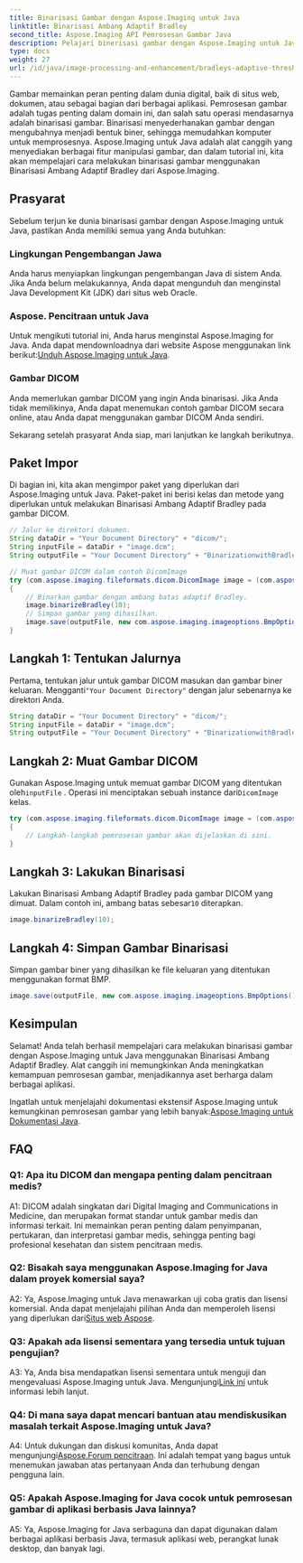 ```yaml
---
title: Binarisasi Gambar dengan Aspose.Imaging untuk Java
linktitle: Binarisasi Ambang Adaptif Bradley
second_title: Aspose.Imaging API Pemrosesan Gambar Java
description: Pelajari binerisasi gambar dengan Aspose.Imaging untuk Java. Ubah gambar DICOM dengan mudah. Jelajahi panduan langkah demi langkah dengan contoh kode.
type: docs
weight: 27
url: /id/java/image-processing-and-enhancement/bradleys-adaptive-threshold-binarization/
---
```

Gambar memainkan peran penting dalam dunia digital, baik di situs web, dokumen, atau sebagai bagian dari berbagai aplikasi. Pemrosesan gambar adalah tugas penting dalam domain ini, dan salah satu operasi mendasarnya adalah binarisasi gambar. Binarisasi menyederhanakan gambar dengan mengubahnya menjadi bentuk biner, sehingga memudahkan komputer untuk memprosesnya. Aspose.Imaging untuk Java adalah alat canggih yang menyediakan berbagai fitur manipulasi gambar, dan dalam tutorial ini, kita akan mempelajari cara melakukan binarisasi gambar menggunakan Binarisasi Ambang Adaptif Bradley dari Aspose.Imaging. 

## Prasyarat

Sebelum terjun ke dunia binarisasi gambar dengan Aspose.Imaging untuk Java, pastikan Anda memiliki semua yang Anda butuhkan:

### Lingkungan Pengembangan Jawa

Anda harus menyiapkan lingkungan pengembangan Java di sistem Anda. Jika Anda belum melakukannya, Anda dapat mengunduh dan menginstal Java Development Kit (JDK) dari situs web Oracle.

### Aspose. Pencitraan untuk Java

Untuk mengikuti tutorial ini, Anda harus menginstal Aspose.Imaging for Java. Anda dapat mendownloadnya dari website Aspose menggunakan link berikut:[Unduh Aspose.Imaging untuk Java](https://releases.aspose.com/imaging/java/).

### Gambar DICOM

Anda memerlukan gambar DICOM yang ingin Anda binarisasi. Jika Anda tidak memilikinya, Anda dapat menemukan contoh gambar DICOM secara online, atau Anda dapat menggunakan gambar DICOM Anda sendiri.

Sekarang setelah prasyarat Anda siap, mari lanjutkan ke langkah berikutnya.

## Paket Impor

Di bagian ini, kita akan mengimpor paket yang diperlukan dari Aspose.Imaging untuk Java. Paket-paket ini berisi kelas dan metode yang diperlukan untuk melakukan Binarisasi Ambang Adaptif Bradley pada gambar DICOM.

```java
// Jalur ke direktori dokumen.
String dataDir = "Your Document Directory" + "dicom/";
String inputFile = dataDir + "image.dcm";
String outputFile = "Your Document Directory" + "BinarizationwithBradleyAdaptiveThreshold_out.bmp";

// Muat gambar DICOM dalam contoh DicomImage
try (com.aspose.imaging.fileformats.dicom.DicomImage image = (com.aspose.imaging.fileformats.dicom.DicomImage) Image.load(inputFile))
{
    // Binarkan gambar dengan ambang batas adaptif Bradley.
    image.binarizeBradley(10);
    // Simpan gambar yang dihasilkan.
    image.save(outputFile, new com.aspose.imaging.imageoptions.BmpOptions());
}
```

## Langkah 1: Tentukan Jalurnya

 Pertama, tentukan jalur untuk gambar DICOM masukan dan gambar biner keluaran. Mengganti`"Your Document Directory"` dengan jalur sebenarnya ke direktori Anda.

```java
String dataDir = "Your Document Directory" + "dicom/";
String inputFile = dataDir + "image.dcm";
String outputFile = "Your Document Directory" + "BinarizationwithBradleyAdaptiveThreshold_out.bmp";
```

## Langkah 2: Muat Gambar DICOM

Gunakan Aspose.Imaging untuk memuat gambar DICOM yang ditentukan oleh`inputFile` . Operasi ini menciptakan sebuah instance dari`DicomImage` kelas.

```java
try (com.aspose.imaging.fileformats.dicom.DicomImage image = (com.aspose.imaging.fileformats.dicom.DicomImage) Image.load(inputFile))
{
    // Langkah-langkah pemrosesan gambar akan dijelaskan di sini.
}
```

## Langkah 3: Lakukan Binarisasi

 Lakukan Binarisasi Ambang Adaptif Bradley pada gambar DICOM yang dimuat. Dalam contoh ini, ambang batas sebesar`10` diterapkan.

```java
image.binarizeBradley(10);
```

## Langkah 4: Simpan Gambar Binarisasi

Simpan gambar biner yang dihasilkan ke file keluaran yang ditentukan menggunakan format BMP.

```java
image.save(outputFile, new com.aspose.imaging.imageoptions.BmpOptions());
```

## Kesimpulan

Selamat! Anda telah berhasil mempelajari cara melakukan binarisasi gambar dengan Aspose.Imaging untuk Java menggunakan Binarisasi Ambang Adaptif Bradley. Alat canggih ini memungkinkan Anda meningkatkan kemampuan pemrosesan gambar, menjadikannya aset berharga dalam berbagai aplikasi.

 Ingatlah untuk menjelajahi dokumentasi ekstensif Aspose.Imaging untuk kemungkinan pemrosesan gambar yang lebih banyak:[Aspose.Imaging untuk Dokumentasi Java](https://reference.aspose.com/imaging/java/).

## FAQ

### Q1: Apa itu DICOM dan mengapa penting dalam pencitraan medis?

A1: DICOM adalah singkatan dari Digital Imaging and Communications in Medicine, dan merupakan format standar untuk gambar medis dan informasi terkait. Ini memainkan peran penting dalam penyimpanan, pertukaran, dan interpretasi gambar medis, sehingga penting bagi profesional kesehatan dan sistem pencitraan medis.

### Q2: Bisakah saya menggunakan Aspose.Imaging for Java dalam proyek komersial saya?

 A2: Ya, Aspose.Imaging untuk Java menawarkan uji coba gratis dan lisensi komersial. Anda dapat menjelajahi pilihan Anda dan memperoleh lisensi yang diperlukan dari[Situs web Aspose](https://purchase.aspose.com/buy).

### Q3: Apakah ada lisensi sementara yang tersedia untuk tujuan pengujian?

 A3: Ya, Anda bisa mendapatkan lisensi sementara untuk menguji dan mengevaluasi Aspose.Imaging untuk Java. Mengunjungi[Link ini](https://purchase.aspose.com/temporary-license/) untuk informasi lebih lanjut.

### Q4: Di mana saya dapat mencari bantuan atau mendiskusikan masalah terkait Aspose.Imaging untuk Java?

 A4: Untuk dukungan dan diskusi komunitas, Anda dapat mengunjungi[Aspose.Forum pencitraan](https://forum.aspose.com/). Ini adalah tempat yang bagus untuk menemukan jawaban atas pertanyaan Anda dan terhubung dengan pengguna lain.

### Q5: Apakah Aspose.Imaging for Java cocok untuk pemrosesan gambar di aplikasi berbasis Java lainnya?

A5: Ya, Aspose.Imaging for Java serbaguna dan dapat digunakan dalam berbagai aplikasi berbasis Java, termasuk aplikasi web, perangkat lunak desktop, dan banyak lagi.